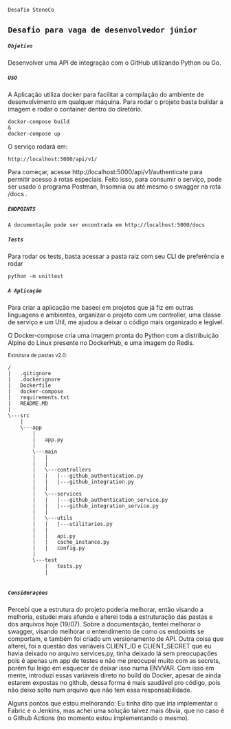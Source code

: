 `Desafio StoneCo`

`Desafio para vaga de desenvolvedor júnior`
------------------------------

##### `Objetivo`
Desenvolver uma API de integração com o GitHub utilizando Python ou Go.

##### `USO`
A Aplicação utiliza docker para facilitar a compilação do ambiente de desenvolvimento em qualquer máquina. Para rodar o projeto basta buildar a imagem e rodar o container dentro do diretório.

```docker
docker-compose build
&
docker-compose up
`````

O serviço rodará em:
````
http://localhost:5000/api/v1/
````
Para começar, acesse http://localhost:5000/api/v1/authenticate para permitir acesso á rotas especiais.
Feito isso, para consumir o serviço, pode ser usado o programa Postman, Insomnia ou até mesmo o swagger na rota /docs .

##### ```ENDPOINTS```

```
A documentação pode ser encontrada em http://localhost:5000/docs
```


##### ```Tests```
Para rodar os tests, basta acessar a pasta raiz com seu CLI de preferência e rodar
```
python -m unittest
`````

##### ``A Aplicação``
Para criar a aplicação me baseei em projetos que já fiz em outras linguagens e ambientes, organizar o projeto com um controller, uma classe de serviço e um Util, me ajudou a deixar o código mais organizado e legível.

O Docker-compose cria uma imagem pronta do Python com a distribuição Alpine do Linux presente no DockerHub, e uma imagem do Redis.


<small>Estrutura de pastas v2.0:</small>
````````
/
|   .gitignore
|   .dockerignore
|   Dockerfile
|   docker-compose
|   requirements.txt
|   README.MD
|   
\---src
    |   
    \---app
        |
        |   app.py
        |   
        \---main        
        |   |   
        |   |
        |   \---controllers
        |   |   |---github_authentication.py
        |   |   |---github_integration.py
        |   |          
        |   \---services
        |   |   |---github_authentication_service.py
        |   |   |---github_integration_service.py
        |   |
        |   \---utils
        |   |   |---utilitaries.py  
        |   |
        |   |   api.py
        |   |   cache_instance.py
        |   |   config.py
        |   
        \---test       
            |   tests.py 
            | 
      

````````            
##### ``Considerações``
Percebi que a estrutura do projeto poderia melhorar, então visando a melhoria, estudei mais afundo e alterei toda a estruturação das pastas e dos arquivos hoje (19/07).
Sobre a documentação, tentei melhorar o swagger, visando melhorar o entendimento de como os endpoints se comportam, e também foi criado um versionamento de API.
Outra coisa que alterei, foi a questão das variáveis CLIENT_ID e CLIENT_SECRET que eu havia deixado no arquivo services.py, tinha deixado lá sem preocupações pois é apenas um app de testes e não me preocupei muito com as secrets, porém fui leigo em esquecer de deixar isso numa ENVVAR. Com isso em mente, introduzi essas variáveis direto no build do Docker, apesar de ainda estarem expostas no github, dessa forma é mais saudável pro código, pois não deixo solto num arquivo que não tem essa responsabilidade.


Alguns pontos que estou melhorando: 
Eu tinha dito que iria implementar o Fabric e o Jenkins, mas achei uma solução talvez mais óbvia, que no caso é o Github Actions (no momento estou implementando o mesmo).




